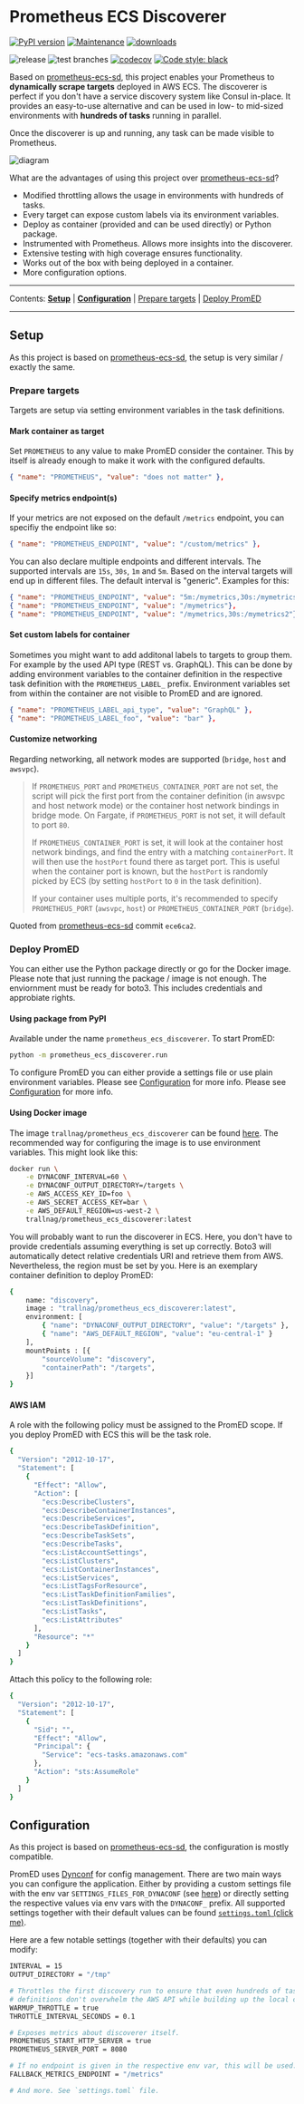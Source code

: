 # Prometheus ECS Discoverer

[![PyPI version](https://badge.fury.io/py/prometheus-ecs-discoverer.svg)](https://pypi.python.org/pypi/prometheus-ecs-discoverer/)
[![Maintenance](https://img.shields.io/badge/maintained%3F-yes-green.svg)](https://GitHub.com/Naereen/StrapDown.js/graphs/commit-activity)
[![downloads](https://img.shields.io/pypi/dm/prometheus-ecs-discoverer)](https://pypi.org/project/prometheus-ecs-discoverer/)

![release](https://github.com/trallnag/prometheus-ecs-discoverer/workflows/release/badge.svg)
![test branches](https://github.com/trallnag/prometheus-ecs-discoverer/workflows/test%20branches/badge.svg)
[![codecov](https://codecov.io/gh/trallnag/prometheus-ecs-discoverer/branch/master/graph/badge.svg)](https://codecov.io/gh/trallnag/prometheus-ecs-discoverer)
[![Code style: black](https://img.shields.io/badge/code%20style-black-000000.svg)](https://github.com/psf/black)

Based on [prometheus-ecs-sd](https://github.com/signal-ai/prometheus-ecs-sd), 
this project enables your Prometheus to **dynamically scrape targets** deployed 
in AWS ECS. The discoverer is perfect if you don't have 
a service discovery system like Consul in-place. It provides an easy-to-use 
alternative and can be used in low- to mid-sized environments with **hundreds 
of tasks** running in parallel.

Once the discoverer is up and running, any task can be made visible to 
Prometheus.

![diagram](https://raw.githubusercontent.com/trallnag/prometheus-ecs-discoverer/master/documents/drawio-diagram.png)

What are the advantages of using this project over [prometheus-ecs-sd](https://github.com/signal-ai/prometheus-ecs-sd
)?

* Modified throttling allows the usage in environments with hundreds of 
    tasks.
* Every target can expose custom labels via its environment variables.
* Deploy as container (provided and can be used directly) or Python package.
* Instrumented with Prometheus. Allows more insights into the discoverer.
* Extensive testing with high coverage ensures functionality.
* Works out of the box with being deployed in a container.
* More configuration options.

---

Contents: **[Setup](#setup)** | **[Configuration](#configuration)** |
[Prepare targets](#perpare-targets) | [Deploy PromED](#deploy-promed)

---

## Setup

As this project is based on 
[prometheus-ecs-sd](https://github.com/signal-ai/prometheus-ecs-sd), the setup 
is very similar / exactly the same.

### Prepare targets

Targets are setup via setting environment variables in the task definitions.

#### Mark container as target

Set `PROMETHEUS` to any value to make PromED consider the container. This 
by itself is already enough to make it work with the configured defaults.

```json
{ "name": "PROMETHEUS", "value": "does not matter" },
```

#### Specify metrics endpoint(s)

If your metrics are not exposed on the default `/metrics` endpoint, you can 
specifiy the endpoint like so:

```json
{ "name": "PROMETHEUS_ENDPOINT", "value": "/custom/metrics" },
```

You can also declare multiple endpoints and different intervals. The supported 
intervals are `15s`, `30s`, `1m` and `5m`. Based on the interval targets will 
end up in different files. The default interval is "generic". Examples for this:

```json
{ "name": "PROMETHEUS_ENDPOINT", "value": "5m:/mymetrics,30s:/mymetrics2"},
{ "name": "PROMETHEUS_ENDPOINT", "value": "/mymetrics"},
{ "name": "PROMETHEUS_ENDPOINT", "value": "/mymetrics,30s:/mymetrics2"},
```

#### Set custom labels for container

Sometimes you might want to add additonal labels to targets to group them. 
For example by the used API type (REST vs. GraphQL). This can be done by adding 
environment variables to the container definition in the respective task 
definition with the  `PROMETHEUS_LABEL_` prefix. Environment variables set
from within the container are not visible to PromED and are ignored.

```json
{ "name": "PROMETHEUS_LABEL_api_type", "value": "GraphQL" },
{ "name": "PROMETHEUS_LABEL_foo", "value": "bar" },
``` 

#### Customize networking

Regarding networking, all network modes are supported (`bridge`, `host` 
and `awsvpc`).

> If `PROMETHEUS_PORT` and `PROMETHEUS_CONTAINER_PORT` are not set, the script 
> will pick the first port from the container definition (in awsvpc and host 
> network mode) or the container host network bindings in bridge mode. On 
> Fargate, if `PROMETHEUS_PORT` is not set, it will default to port `80`.
> 
> If `PROMETHEUS_CONTAINER_PORT` is set, it will look at the container host 
> network bindings, and find the entry with a matching `containerPort`. It will 
> then use the `hostPort` found there as target port. This is useful when the 
> container port is known, but the `hostPort` is randomly picked by ECS (by 
> setting `hostPort` to `0` in the task definition).
> 
> If your container uses multiple ports, it's recommended to specify 
> `PROMETHEUS_PORT` (`awsvpc`, `host`) or `PROMETHEUS_CONTAINER_PORT` (`bridge`).

Quoted from [prometheus-ecs-sd](https://github.com/signal-ai/prometheus-ecs-sd) 
commit `ece6ca2`.

### Deploy PromED

You can either use the Python package directly or go for the Docker image. 
Please note that just running the package / image is not enough. The enviornment
must be ready for boto3. This includes credentials and approbiate rights.

#### Using package from PyPI

Available under the name `prometheus_ecs_discoverer`. To start PromED:

```sh
python -m prometheus_ecs_discoverer.run
```

To configure PromED you can either provide a settings file or use plain 
environment variables.  Please see [Configuration](#configuration) for more 
info. Please see [Configuration](#configuration) for more info.

#### Using Docker image

The image `trallnag/prometheus_ecs_discoverer` can be found 
[here](https://hub.docker.com/repository/docker/trallnag/prometheus_ecs_discoverer).
The recommended way for configuring the image is to use environment variables.
This might look like this:

```sh
docker run \
    -e DYNACONF_INTERVAL=60 \
    -e DYNACONF_OUTPUT_DIRECTORY=/targets \
    -e AWS_ACCESS_KEY_ID=foo \
    -e AWS_SECRET_ACCESS_KEY=bar \
    -e AWS_DEFAULT_REGION=us-west-2 \
    trallnag/prometheus_ecs_discoverer:latest
```

You will probably want to run the discoverer in ECS. Here, you don't have to 
provide credentials assuming everything is set up correctly. Boto3 will 
automatically detect relative credentials URI and retrieve them from AWS.
Nevertheless, the region must be set by you. Here is an exemplary container 
definition to deploy PromED:

```sh
{
    name: "discovery",
    image : "trallnag/prometheus_ecs_discoverer:latest",
    environment: [
        { "name": "DYNACONF_OUTPUT_DIRECTORY", "value": "/targets" },
        { "name": "AWS_DEFAULT_REGION", "value": "eu-central-1" }
    ],
    mountPoints : [{
        "sourceVolume": "discovery",
        "containerPath": "/targets",
    }]
}
```

#### AWS IAM

A role with the following policy must be assigned to the PromED scope. If you 
deploy PromED with ECS this will be the task role.

```sh
{
  "Version": "2012-10-17",
  "Statement": [
    {
      "Effect": "Allow",
      "Action": [
        "ecs:DescribeClusters",
        "ecs:DescribeContainerInstances",
        "ecs:DescribeServices",
        "ecs:DescribeTaskDefinition",
        "ecs:DescribeTaskSets",
        "ecs:DescribeTasks",
        "ecs:ListAccountSettings",
        "ecs:ListClusters",
        "ecs:ListContainerInstances",
        "ecs:ListServices",
        "ecs:ListTagsForResource",
        "ecs:ListTaskDefinitionFamilies",
        "ecs:ListTaskDefinitions",
        "ecs:ListTasks",
        "ecs:ListAttributes"
      ],
      "Resource": "*"
    }
  ]
}
```

Attach this policy to the following role:

```sh
{
  "Version": "2012-10-17",
  "Statement": [
    {
      "Sid": "",
      "Effect": "Allow",
      "Principal": {
        "Service": "ecs-tasks.amazonaws.com"
      },
      "Action": "sts:AssumeRole"
    }
  ]
}
```

## Configuration

As this project is based on 
[prometheus-ecs-sd](https://github.com/signal-ai/prometheus-ecs-sd), 
the configuration is mostly compatible.

PromED uses [Dynconf](https://www.dynaconf.com/) for config management. There 
are two main ways you can configure the application. Either by providing a 
custom settings file with the env var `SETTINGS_FILES_FOR_DYNACONF` (see 
[here](https://www.dynaconf.com/configuration/#on-environment-options)) 
or directly setting the respective values via env vars with the `DYNACONF_` 
prefix. All supported settings together with their default values can be found 
[`settings.toml` (click me)](prometheus_ecs_discoverer/settings.toml).

Here are a few notable settings (together with their defaults) you can modify:

```sh
INTERVAL = 15
OUTPUT_DIRECTORY = "/tmp"

# Throttles the first discovery run to ensure that even hundreds of tasks and 
# definitions don't overwhelm the AWS API while building up the local cache.
WARMUP_THROTTLE = true
THROTTLE_INTERVAL_SECONDS = 0.1

# Exposes metrics about discoverer itself.
PROMETHEUS_START_HTTP_SERVER = true
PROMETHEUS_SERVER_PORT = 8080

# If no endpoint is given in the respective env var, this will be used.
FALLBACK_METRICS_ENDPOINT = "/metrics"

# And more. See `settings.toml` file.
```
